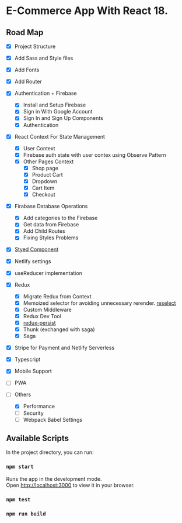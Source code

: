# E-Commerce App With React 18.

## Road Map

- [x] Project Structure
- [x] Add Sass and Style files
- [x] Add Fonts

- [x] Add Router
- [x] Authentication + Firebase
  - [x] Install and Setup Firebase
  - [x] Sign in With Google Account
  - [x] Sign In and Sign Up Components
  - [x] Authentication
- [x] React Context For State Management
  - [x] User Context
  - [x] Firebase auth state with user contex using Observe Pattern
  - [x] Other Pages Context
    - [x] Shop page
    - [x] Product Cart
    - [x] Dropdown
    - [x] Cart Item
    - [x] Checkout
- [x] Firabase Database Operations
  - [x] Add categories to the Firebase
  - [x] Get data from Firebase
  - [x] Add Child Routes
  - [x] Fixing Styles Problems
- [x] [Styed Component](https://styled-components.com/)
- [x] Netlify settings
- [x] useReducer implementation
- [x] Redux
  - [x] Migrate Redux from Context
  - [x] Memoized selector for avoiding unnecessary rerender. [reselect](https://github.com/reduxjs/reselect)
  - [x] Custom Middleware
  - [x] Redux Dev Tool
  - [x] [redux-persist](https://github.com/rt2zz/redux-persist)
  - [x] Thunk (exchanged with saga)
  - [x] Saga
- [x] Stripe for Payment and Netlify Serverless
- [x] Typescript
- [x] Mobile Support 
- [ ] PWA
- [ ] Others
  - [x] Performance
  - [ ] Security
  - [ ] Webpack Babel Settings

## Available Scripts

In the project directory, you can run:

### `npm start`

Runs the app in the development mode.\
Open [http://localhost:3000](http://localhost:3000) to view it in your browser.

### `npm test`

### `npm run build`
